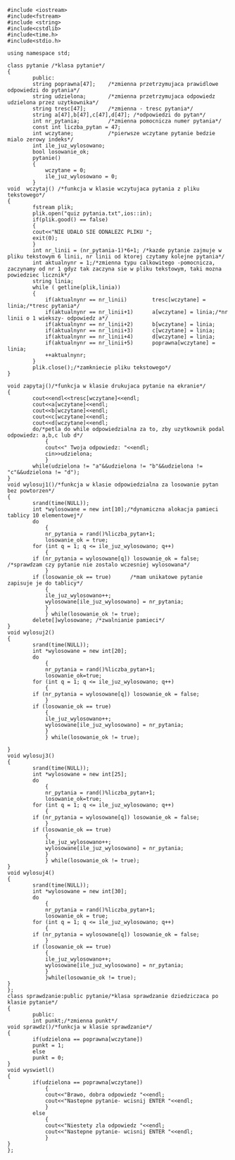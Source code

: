 	#include <iostream>
	#include<fstream>
	#include <string>
	#include<cstdlib>
	#include<time.h>
	#include<stdio.h>

	using namespace std;

    class pytanie /*klasa pytanie*/
    {
            public:
        	string poprawna[47];    /*zmienna przetrzymujaca prawidlowe odpowiedzi do pytania*/
            string udzielona;       /*zmienna przetrzymujaca odpowiedz udzielona przez uzytkownika*/
            string tresc[47];       /*zmienna - tresc pytania*/
            string a[47],b[47],c[47],d[47]; /*odpowiedzi do pytan*/
            int nr_pytania;         /*zmienna pomocnicza numer pytania*/
            const int liczba_pytan = 47;
            int wczytane;           /*pierwsze wczytane pytanie bedzie mialo zerowy indeks*/
            int ile_juz_wylosowano;
            bool losowanie_ok;
            pytanie()
            {
                wczytane = 0;
                ile_juz_wylosowano = 0;
            }
	void  wczytaj() /*funkcja w klasie wczytujaca pytania z pliku tekstowego*/
	{
            fstream plik;
            plik.open("quiz pytania.txt",ios::in);
            if(plik.good() == false)
            {
            cout<<"NIE UDALO SIE ODNALEZC PLIKU ";
            exit(0);
            }
            int nr_linii = (nr_pytania-1)*6+1; /*kazde pytanie zajmuje w pliku tekstowym 6 linii, nr linii od ktorej czytamy kolejne pytania*/
            int aktualnynr = 1;/*zmienna typu calkowitego -pomocnicza, zaczynamy od nr 1 gdyz tak zaczyna sie w pliku tekstowym, taki mozna powiedziec licznik*/
            string linia;
            while ( getline(plik,linia))
            {
                if(aktualnynr == nr_linii)        tresc[wczytane] = linia;/*tresc pytania*/
                if(aktualnynr == nr_linii+1)      a[wczytane] = linia;/*nr linii o 1 wiekszy- odpowiedz a*/
                if(aktualnynr == nr_linii+2)      b[wczytane] = linia;
                if(aktualnynr == nr_linii+3)      c[wczytane] = linia;
                if(aktualnynr == nr_linii+4)      d[wczytane] = linia;
                if(aktualnynr == nr_linii+5)      poprawna[wczytane] = linia;
                ++aktualnynr;
            }
            plik.close();/*zamkniecie pliku tekstowego*/
	}

	void zapytaj()/*funkcja w klasie drukujaca pytanie na ekranie*/
	{
            cout<<endl<<tresc[wczytane]<<endl;
            cout<<a[wczytane]<<endl;
            cout<<b[wczytane]<<endl;
            cout<<c[wczytane]<<endl;
            cout<<d[wczytane]<<endl;
            do/*petla do while odpowiedzialna za to, zby uzytkownik podal odpowiedz: a,b,c lub d*/
                {
                cout<<" Twoja odpowiedz: "<<endl;
                cin>>udzielona;
                }
            while(udzielona != "a"&&udzielona != "b"&&udzielona != "c"&&udzielona != "d");
	}
    void wylosuj1()/*funkcja w klasie odpowiedzialna za losowanie pytan bez powtorzen*/
    {
            srand(time(NULL));
            int *wylosowane = new int[10];/*dynamiczna alokacja pamieci tablicy 10 elementowej*/
            do
                {
                nr_pytania = rand()%liczba_pytan+1;
                losowanie_ok = true;
            for (int q = 1; q <= ile_juz_wylosowano; q++)
                {
            if (nr_pytania = wylosowane[q]) losowanie_ok = false; /*sprawdzam czy pytanie nie zostalo wczesniej wylosowana*/
                }
            if (losowanie_ok == true)      /*mam unikatowe pytanie zapisuje je do tablicy*/
                {
                ile_juz_wylosowano++;
                wylosowane[ile_juz_wylosowano] = nr_pytania;
                }
                } while(losowanie_ok != true);
            delete[]wylosowane; /*zwalnianie pamieci*/
    }
    void wylosuj2()
    {
            srand(time(NULL));
            int *wylosowane = new int[20];
            do
                {
                nr_pytania = rand()%liczba_pytan+1;
                losowanie_ok=true;
            for (int q = 1; q <= ile_juz_wylosowano; q++)
                {
            if (nr_pytania = wylosowane[q]) losowanie_ok = false;
                }
            if (losowanie_ok == true)
                {
                ile_juz_wylosowano++;
                wylosowane[ile_juz_wylosowano] = nr_pytania;
                }
                } while(losowanie_ok != true);

    }
    void wylosuj3()
    {
            srand(time(NULL));
            int *wylosowane = new int[25];
            do
                {
                nr_pytania = rand()%liczba_pytan+1;
                losowanie_ok=true;
			for (int q = 1; q <= ile_juz_wylosowano; q++)
                {
            if (nr_pytania = wylosowane[q]) losowanie_ok = false;
                }
			if (losowanie_ok == true)
                {
				ile_juz_wylosowano++;
				wylosowane[ile_juz_wylosowano] = nr_pytania;
                }
                } while(losowanie_ok != true);
    }
    void wylosuj4()
    {
            srand(time(NULL));
            int *wylosowane = new int[30];
            do
                {
                nr_pytania = rand()%liczba_pytan+1;
                losowanie_ok = true;
			for (int q = 1; q <= ile_juz_wylosowano; q++)
                {
            if (nr_pytania = wylosowane[q]) losowanie_ok = false;
                }
			if (losowanie_ok == true)
                {
				ile_juz_wylosowano++;
				wylosowane[ile_juz_wylosowano] = nr_pytania;
                }
                }while(losowanie_ok != true);
    }
    };
    class sprawdzanie:public pytanie/*klasa sprawdzanie dziedziczaca po klasie pytanie*/
    {
            public:
            int punkt;/*zmienna punkt*/
    void sprawdz()/*funkcja w klasie sprawdzanie*/
	{
            if(udzielona == poprawna[wczytane])
			punkt = 1;
            else
            punkt = 0;
	}
	void wyswietl()
    {
            if(udzielona == poprawna[wczytane])
                {
                cout<<"Brawo, dobra odpowiedz "<<endl;
                cout<<"Nastepne pytanie- wcisnij ENTER "<<endl;
                }
            else
                {
                cout<<"Niestety zla odpowiedz "<<endl;
                cout<<"Nastepne pytanie- wcisnij ENTER "<<endl;
                }
    }
    };
